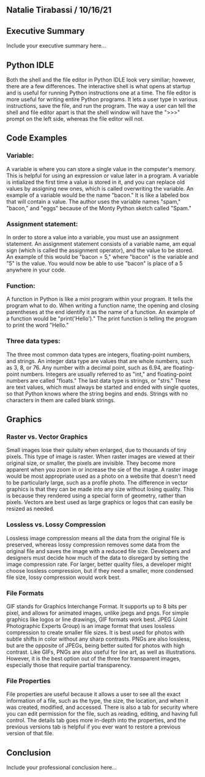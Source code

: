 ## Natalie Tirabassi / 10/16/21

## Executive Summary 
Include your executive summary here...

## Python IDLE
Both the shell and the file editor in Python IDLE look very similiar; however, there are a few differences. The interactive shell is what opens at startup and is useful for running Python instructions one at a time. The file editor is more useful for writing entire Python programs. It lets a user type in various instructions, save the file, and run the program. The way a user can tell the shell and file editor apart is that the shell window will have the ">>>" prompt on the left side, whereas the file editor will not.
## Code Examples
### Variable:
A variable is where you can store a single value in the computer's memory. This is helpful for using an expression or value later in a program. A variable is intialized the first time a value is stored in it, and you can replace old values by assigning new ones, which is called overwriting the variable. An example of a variable would be the name "bacon." It is like a labeled box that will contain a value. The author uses the variable names "spam," "bacon," and "eggs" because of the Monty Python sketch called "Spam."
### Assignment statement:
In order to store a value into a variable, you must use an assignment statement. An assignment statement consists of a variable name, am equal sign (which is called the assignment operator), and the value to be stored. An example of this would be "bacon = 5," where "bacon" is the variable and "5" is the value. You would now be able to use "bacon" is place of a 5 anywhere in your code.
### Function:
A function in Python is like a mini program within your program. It tells the program what to do. When writing a function name, the opening and closing parentheses at the end identify it as the name of a function. An example of a function would be "print('Hello')." The print function is telling the program to print the word "Hello."
### Three data types:
The three most common data types are integers, floating-point numbers, and strings. An integer data type are values that are whole numbers, such as 3, 8, or  76. Any number with a decimal point, such as 6.94, are floating-point numbers. Integers are usually referred to as "int," and floating-point numbers are called "floats." The last data type is strings, or "strs." These are text values, which must always be started and ended with single quotes, so that Python knows where the string begins and ends. Strings with no characters in them are called blank strings.
## Graphics
### Raster vs. Vector Graphics
Small images lose their qulaity when enlarged, due to thousands of tiny pixels. This type of image is raster. When raster images are viewed at their original size, or smaller, the pixels are invisible. They become more apparent when you zoom in or increase the sie of the image. A raster image would be most appropriate used as a photo on a website that doesn't need to be particularly large, such as a profile photo. The difference in vector graphics is that they can be made into any size without losing quality. This is because they rendered using a special form of geometry, rather than pixels. Vectors are best used as large graphics or logos that can easily be resized as needed.
### Lossless vs. Lossy Compression
Lossless image compression means all the data from the original file is preserved, whereas lossy compression removes some data from the original file and saves the image with a reduced file size. Developers and designers must decide how much of the data to disregard by setting the image compression rate. For larger, better quality files, a developer might choose lossless compression, but if they need a smaller, more condensed file size, lossy compression would work best.
### File Formats
GIF stands for Graphics Interchange Format. It supports up to 8 bits per pixel, and allows for animated images, unlike jpegs and pngs. For simple graphics like logos or line drawings, GIF formats work best. JPEG (Joint Photographic Experts Group) is an image format that uses lossless compression to create smaller file sizes. It is best used for photos with subtle shifts in color without any sharp contrasts. PNGs are also lossless, but are the opposite of JPEGs, being better suited for photos with high contrast. Like GIFs, PNGs are also useful for line art, as well as illustrations. However, it is the best option out of the three for transparent images, especially those that require partial transparency.
### File Properties
File properties are useful because it allows a user to see all the exact information of a file, such as the type, the size, the location, and when it was created, modified, and accessed. There is also a tab for security where you can edit permission for the file, such as reading, editing, and having full control. The details tab goes more in-depth into the properties, and the previous versions tab is helpful if you ever want to restore a previous version of that file.
## Conclusion

Include your professional conclusion here...
